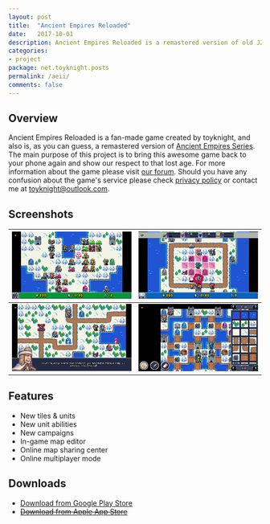 ```yaml
---
layout: post
title:  "Ancient Empires Reloaded"
date:   2017-10-01
description: Ancient Empires Reloaded is a remastered version of old J2ME game <a href="https://en.wikipedia.org/wiki/Ancient_Empires_(mobile_game)">Ancient Empires Series</a>. Featuring all the original/newly added campaigns, in-game map edit/share, online multiplayer mode and more.
categories:
- project
package: net.toyknight.posts
permalink: /aeii/
comments: false
---
```


## Overview

Ancient Empires Reloaded is a fan-made game created by toyknight, and also is, as you can guess, a remastered version of [Ancient Empires Series](https://en.wikipedia.org/wiki/Ancient_Empires_(mobile_game)). The main purpose of this project is to bring this awesome game back to your phone again and show our respect to that lost age. For more information about the game please visit [our forum](http://aeii.boards.net/). Should you have any confusion about the game's service please check [privacy policy](https://toyknight.net/aeii/privacy) or contact me at [toyknight@outlook.com](mailto:toyknight@outlook.com).

## Screenshots

|![](/assets/images/aer/screenshots/screenshot_1.png)|![](/assets/images/aer/screenshots/screenshot_2.png)|
|----------------------------------------------------|---------------------------------------------------:|
|![](/assets/images/aer/screenshots/screenshot_3.png)|![](/assets/images/aer/screenshots/screenshot_4.png)|

## Features

* New tiles & units
* New unit abilities
* New campaigns
* In-game map editor
* Online map sharing center
* Online multiplayer mode

## Downloads

* [Download from Google Play Store](https://play.google.com/store/apps/details?id=net.toyknight.aeii.android)
* ~~[Download from Apple App Store](https://apps.apple.com/app/id1202568287)~~
